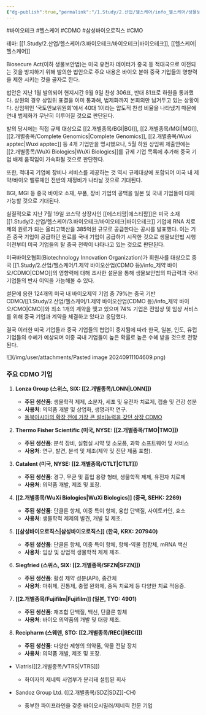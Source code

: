 ```yaml
---
{"dg-publish":true,"permalink":"/1.Study/2.산업/헬스케어/info_헬스케어/생물보안법/","created":"2024-11-20T21:02:29.824+09:00","updated":"2025-06-03T20:07:22.189+09:00"}
---
```


#바이오테크 #헬스케어 #CDMO #삼성바이오로직스 #CMO 

테마: [[1.Study/2.산업/헬스케어/3.바이오테크/바이오테크\|바이오테크]], [[헬스케어\|헬스케어]]

Biosecure Act(이하 생물보안법)는 미국 유전자 데이터가 중국 등 적대국으로 이전되는 것을 방지하기 위해 발의한 법안으로 주요 내용은 바이오 분야 중국 기업들의 영향력을 제한 시키는 것을 골자로 한다.

법안은 지난 1월 발의되어 현지시간 9월 9일 찬성 306표, 반대 81표로 하원을 통과했다.
상원의 경우 상임위 표결을 이미 통과해, 법제화까지 본회의만 남겨두고 있는 상황이다.
상임위인 ‘국토안보위원회’에서 40대 1이라는 압도적 찬성 비율을 나타냈기 때문에 연내
법제화가 무난히 이루어질 것으로 판단된다.

발의 당시에는 직접 규제 대상으로 [[2.개별종목/BGI\|BGI]], [[2.개별종목/MGI\|MGI]], [[2.개별종목/Complete Genomics\|Complete Genomics]], [[2.개별종목/Wuxi apptec\|Wuxi apptec]] 등 4개
기업만을 명시했으나, 5월 하원 상임위 제출안에는 [[2.개별종목/WuXi Biologics\|WuXi Biologics]]를 규제 기업 목록에 추가해 중국 기업 배제 움직임이 가속화될 것으로 판단한다.

또한, 적대국 기업에 장비나 서비스를 제공하는 것 역시 규제대상에 포함되어 미국 내 제
약/바이오 밸류체인 전반의 재정비가 나타날 것으로 기대된다. 

BGI, MGI 등 중국 바이오 소재, 부품, 장비 기업의 공백을 일본 및 국내 기업들이 대체 가능할 것으로 기대된다.

실질적으로 지난 7월 19일 코스닥 상장사인 [[에스티팜\|에스티팜]]은 미국 소재 [[1.Study/2.산업/헬스케어/3.바이오테크/바이오테크\|바이오테크]] 기업에 RNA 치료제의 원료가 되는 올리고핵산을 385억원 규모로 공급한다는 공시를 발표했다. 이는 기존 중국 기업이 공급하던 원료를 국내 기업이 공급하기 시작한 것으로 생물보안법 시행이전부터 미국 기업들의 탈 중국 전략이 나타나고 있는 것으로 판단된다.

미국바이오협회(Biotechnology Innovation Organization)가 회원사를 대상으로 중국
[[1.Study/2.산업/헬스케어/1.제약 바이오산업(CDMO 등)/info_제약 바이오/CDMO\|CDMO]]의 영향력에 대해 조사한 설문을 통해 생물보안법의 파급력과 국내 기업들의 반사
이익을 가늠해볼 수 있다. 

설문에 응한 124개의 미국 내 바이오제약 기업 중 79%는 중국 기반 CDMO/[[1.Study/2.산업/헬스케어/1.제약 바이오산업(CDMO 등)/info_제약 바이오/CMO\|CMO]]와 최소 1개의 계약을 맺고 있으며 74% 기업은 전임상 및 임상 서비스를 위해 중국 기업과 계약을 체결하고 있다고 응답했다. 

결국 이러한 미국 기업들과 중국 기업들의 협업이 중지됨에 따라 한국, 일본, 인도, 유럽 기업들의 수혜가 예상되며 이중 국내 기업들이 높은 확률로 높은 수혜 받을 것으로 전망된다.

![](/img/user/attachments/Pasted image 20240911104609.png)

### 주요 CDMO 기업

1. **Lonza Group (스위스, SIX: [[2.개별종목/LONN\|LONN]])**
    - **주된 생산품**: 생물학적 제제, 소분자, 세포 및 유전자 치료제, 캡슐 및 건강 성분
    - **사용처**: 의약품 개발 및 상업화, 생명과학 연구.
    - [동북아시아의 확장 전에 가장 큰 설비능력을 갖던 상장 CDMO](8.28_바이오시밀러와%20cdmo.pdf#page=34&selection=21,0,39,4&color=yellow)
      
2. **Thermo Fisher Scientific (미국, NYSE: [[2.개별종목/TMO\|TMO]])**
    - **주된 생산품**: 분석 장비, 실험실 시약 및 소모품, 과학 소프트웨어 및 서비스
    - **사용처**: 연구, 발견, 분석 및 제조(제약 및 진단 제품 포함).
      
3. **Catalent (미국, NYSE: [[2.개별종목/CTLT\|CTLT]])**
    - **주된 생산품**: 경구, 무균 및 흡입 용량 형태, 생물학적 제제, 유전자 치료제
    - **사용처**: 의약품 개발, 제조 및 포장.
      
4. **[[2.개별종목/WuXi Biologics\|WuXi Biologics]] (중국, SEHK: 2269)**
    - **주된 생산품**: 단클론 항체, 이중 특이 항체, 융합 단백질, 사이토카인, 효소
    - **사용처**: 생물학적 제제의 발견, 개발 및 제조.
      
5. **[[삼성바이오로직스\|삼성바이오로직스]] (한국, KRX: 207940)**
    - **주된 생산품**: 단클론 항체, 이중 특이 항체, 항체-약물 접합체, mRNA 백신
    - **사용처**: 임상 및 상업적 생물학적 제제 제조.
      
6. **Siegfried (스위스, SIX: [[2.개별종목/SFZN\|SFZN]])**
    - **주된 생산품**: 활성 제약 성분(API), 중간체
    - **사용처**: 마취제, 진통제, 충혈 완화제, 중독 치료제 등 다양한 치료 적응증.
      
7. **[[2.개별종목/Fujifilm\|Fujifilm]] (일본, TYO: 4901)**
    - **주된 생산품**: 재조합 단백질, 백신, 단클론 항체
    - **사용처**: 바이오 의약품의 개발 및 대량 제조.
      
8. **Recipharm (스웨덴, STO: [[2.개별종목/RECI\|RECI]])**
    - **주된 생산품**: 다양한 제형의 의약품, 약물 전달 장치
    - **사용처**: 의약품 개발, 제조 및 포장.
      
- Viatris([[2.개별종목/VTRS\|VTRS]])
	- 화이자의 제네릭 사업부가 분리돼 설립된 회사
	  
- Sandoz Group Ltd. ([[2.개별종목/SDZ\|SDZ]]-CH)
	- 풍부한 파이프라인을 갖춘 바이오시밀러/제네릭 전문 기업